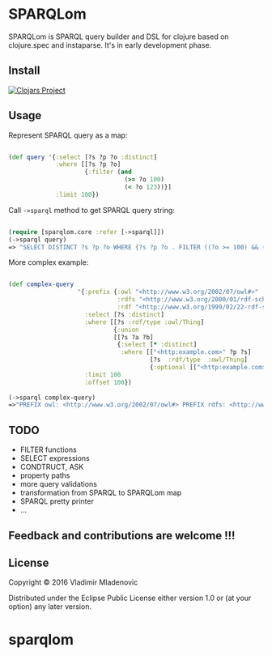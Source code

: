 # SPARQLom

SPARQLom is SPARQL query builder and DSL for clojure based on clojure.spec and instaparse. It's in early development phase.

## Install

[![Clojars Project](https://img.shields.io/clojars/v/sparqlom.svg)](https://clojars.org/sparqlom)

## Usage

Represent SPARQL query as a map: 

```clj

(def query '{:select [?s ?p ?o :distinct] 
             :where [[?s ?p ?o]
                     {:filter (and 
                                (>= ?o 100) 
                                (< ?o 123))}]
             :limit 100})
```

Call `->sparql` method to get SPARQL query string:

```clj

(require [sparqlom.core :refer [->sparql]])
(->sparql query)
=> "SELECT DISTINCT ?s ?p ?o WHERE {?s ?p ?o . FILTER ((?o >= 100) && (?o < 123))} LIMIT 100"
```

More complex example:

```clojure

(def complex-query 
                   '{:prefix {:owl "<http://www.w3.org/2002/07/owl#>"
                              :rdfs "<http://www.w3.org/2000/01/rdf-schema#>"
                              :rdf "<http://www.w3.org/1999/02/22-rdf-syntax-ns#>"}
                     :select [?s :distinct]
                     :where [[?s :rdf/type :owl/Thing]
                             {:union
                             [[?s ?a ?b]
                              {:select [* :distinct]
                               :where [["<http:example.com>" ?p ?s]
                                       [?s  :rdf/type  :owl/Thing]
                                       {:optional [["<http:example.com>" ?b ?s]]}]}]}]
                     :limit 100
                     :offset 100})
                    
(->sparql complex-query)
=>"PREFIX owl: <http://www.w3.org/2002/07/owl#> PREFIX rdfs: <http://www.w3.org/2000/01/rdf-schema#> PREFIX rdf: <http://www.w3.org/1999/02/22-rdf-syntax-ns#> SELECT DISTINCT ?s WHERE {?s rdf:type owl:Thing . {?s ?a ?b .} UNION {SELECT DISTINCT * WHERE {<http:example.com> ?p ?s . ?s rdf:type owl:Thing . OPTIONAL {<http:example.com> ?b ?s .}}}} LIMIT 100 OFFSET 100"
```


## TODO
 
- FILTER functions
- SELECT expressions
- CONDTRUCT, ASK
- property paths 
- more query validations
- transformation from SPARQL to SPARQLom map
- SPARQL pretty printer 
- ...

## Feedback and contributions are welcome !!!

## License

Copyright © 2016 Vladimir Mladenovic

Distributed under the Eclipse Public License either version 1.0 or (at
your option) any later version.
# sparqlom
